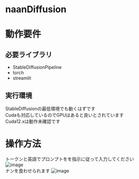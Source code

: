 # naanDiffusion  
# 動作要件   
## 必要ライブラリ  
* StableDiffusionPipeline
* torch
* streamlit  
## 実行環境  
StableDiffusionの最低環境でも動くはずです  
Cudaも対応しているのでGPUはあると良いとされています  
Cuda12.xは動作未確認です  

# 操作方法  
トークンと英語でプロンプトをを指示に従って入力してください  
![image](https://github.com/Luibosutini/naanDiffusion/assets/68042170/311be3a7-fe06-449c-92c0-44df25a9bf95)  
ナンを食わせられます
![image](https://github.com/Luibosutini/naanDiffusion/assets/68042170/179d0aec-ad6a-4146-ba61-3d1840a7fb40)
